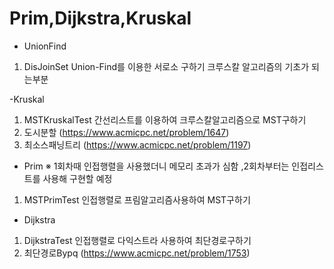 # Prim,Dijkstra,Kruskal

- UnionFind 
1. DisJoinSet Union-Find를 이용한 서로소 구하기 크루스칼 알고리즘의 기초가 되는부분 

-Kruskal
1. MSTKruskalTest 간선리스트를 이용하여 크루스칼알고리즘으로 MST구하기
2. 도시분할 (https://www.acmicpc.net/problem/1647)
3. 최소스패닝트리  (https://www.acmicpc.net/problem/1197)

- Prim ※ 1회차때 인접행렬을 사용했더니 메모리 초과가 심함 ,2회차부터는 인접리스트를 사용해 구현할 예정
1. MSTPrimTest 인접행렬로 프림알고리즘사용하여 MST구하기

- Dijkstra
1. DijkstraTest 인접행렬로 다익스트라 사용하여 최단경로구하기
2. 최단경로Bypq (https://www.acmicpc.net/problem/1753)

